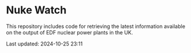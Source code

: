 # Nuke Watch

This repository includes code for retrieving the latest information available on the output of EDF nuclear power plants in the UK.

Last updated: 2024-10-25 23:11